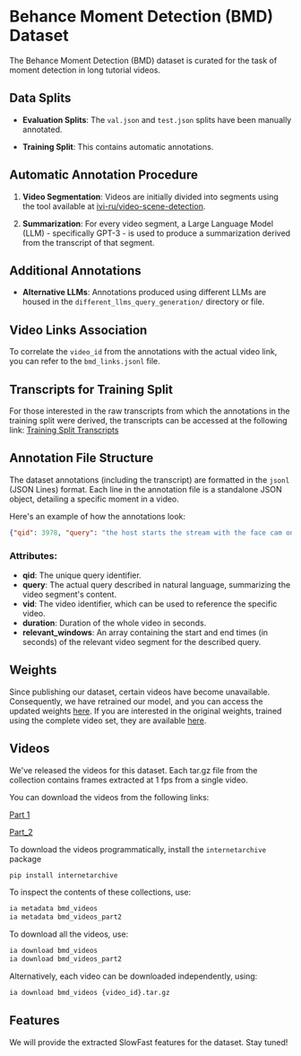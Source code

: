 # Behance Moment Detection (BMD) Dataset

The Behance Moment Detection (BMD) dataset is curated for the task of moment detection in long tutorial videos.

## Data Splits

- **Evaluation Splits**: The `val.json` and `test.json` splits have been manually annotated.
  
- **Training Split**: This contains automatic annotations.

## Automatic Annotation Procedure

1. **Video Segmentation**: Videos are initially divided into segments using the tool available at [ivi-ru/video-scene-detection](https://github.com/ivi-ru/video-scene-detection).
   
2. **Summarization**: For every video segment, a Large Language Model (LLM) - specifically GPT-3 - is used to produce a summarization derived from the transcript of that segment.

## Additional Annotations

- **Alternative LLMs**: Annotations produced using different LLMs are housed in the `different_llms_query_generation/` directory or file.

## Video Links Association

To correlate the `video_id` from the annotations with the actual video link, you can refer to the `bmd_links.jsonl` file.

## Transcripts for Training Split

For those interested in the raw transcripts from which the annotations in the training split were derived, the transcripts can be accessed at the following link:
[Training Split Transcripts](https://drive.google.com/file/d/1Heg2D11o2cCNR9fo_LPIsvQEpXoSsQTc/view?usp=sharing)

## Annotation File Structure

The dataset annotations (including the transcript) are formatted in the `jsonl` (JSON Lines) format. Each line in the annotation file is a standalone JSON object, detailing a specific moment in a video.

Here's an example of how the annotations look:

```json
{"qid": 3978, "query": "the host starts the stream with the face cam on and greets the viewers. and talks about the random topics and shares the screen with a car image on the canvas. and sets off to get started with the sketch.", "vid": "06175b95-ae49-4ae8-9b6e-532d2e2f8789", "relevant_windows": [[0, 657]]}
```

### Attributes:

- **qid**: The unique query identifier.
- **query**: The actual query described in natural language, summarizing the video segment's content.
- **vid**: The video identifier, which can be used to reference the specific video.
- **duration**: Duration of the whole video in seconds.
- **relevant_windows**: An array containing the start and end times (in seconds) of the relevant video segment for the described query.

## Weights

Since publishing our dataset, certain videos have become unavailable. Consequently, we have retrained our model, and you can access the updated weights [here](https://archive.org/download/bmd_weights/bmd_recent.tar.gz). If you are interested in the original weights, trained using the complete video set, they are available [here](https://archive.org/download/bmd_weights/weights_original.tar.gz).

## Videos

We've released the videos for this dataset. Each tar.gz file from the collection contains frames extracted at 1 fps from a single video.

You can download the videos from the following links: 

[Part 1](https://archive.org/details/bmd_videos)

[Part_2](https://archive.org/details/bmd_videos_part2)

To download the videos programmatically, install the ```internetarchive``` package

```bash
pip install internetarchive
```

To inspect the contents of these collections, use:

```bash
ia metadata bmd_videos
ia metadata bmd_videos_part2
```

To download all the videos, use:

```bash
ia download bmd_videos
ia download bmd_videos_part2
```

Alternatively, each video can be downloaded independently, using:

```bash
ia download bmd_videos {video_id}.tar.gz
```

## Features

We will provide the extracted SlowFast features for the dataset. Stay tuned!

